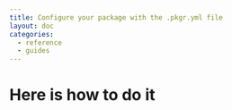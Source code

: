 ```yaml
---
title: Configure your package with the .pkgr.yml file
layout: doc
categories:
  - reference
  - guides
---
```


# Here is how to do it
